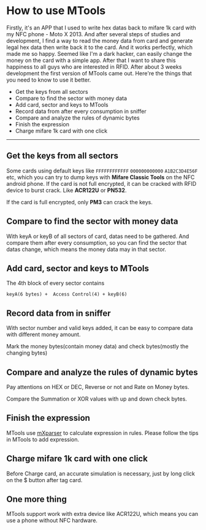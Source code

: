 # How to use MTools
Firstly, it's an APP that I used to write hex datas back to mifare 1k card with my NFC phone - Moto X 2013. And after several steps of studies and development, I find a way to read the money data from card and generate legal hex data then write back it to the card. And it works perfectly, which made me so happy. Seemed like I'm a dark hacker, can easily change the money on the card with a simple app.
After that I want to share this happiness to all guys who are interested in RFID. After about 3 weeks development the first version of MTools came out.
Here're the things that you need to know to use it better.

- Get the keys from all sectors
- Compare to find the sector with money data
- Add card, sector and  keys to MTools
- Record data from after every consumption in sniffer
- Compare and analyze the rules of dynamic bytes
- Finish the expression
- Charge mifare 1k  card with one click

---

## Get the keys from all sectors

Some cards using default keys like `FFFFFFFFFFFF` `000000000000` `A1B2C3D4E56F` etc, which you can try to dump keys with **Mifare Classic Tools** on the NFC android phone. 
If the card is not full encrypted, it can be cracked with RFID device to burst crack. Like **ACR122U** or **PN532**.

If the card is full encrypted,  only **PM3** can crack the keys.

## Compare to find the sector with money data

With keyA or keyB of all sectors of card, datas need to be gathered. And compare them after every consumption, so you can find the sector that datas change, which means the money data may in that sector.

## Add card, sector and  keys to MTools

The 4th block of every sector contains 

`keyA(6 bytes) +  Access Control(4) + keyB(6)`

## Record data from in sniffer

With sector number and valid keys added, it can be easy to compare data with different money amount.

Mark the money bytes(contain money data) and check bytes(mostly the changing bytes)

## Compare and analyze the rules of dynamic bytes

Pay attentions on HEX or DEC, Reverse or not and Rate on Money bytes.

Compare the Summation or XOR values with up and down check bytes.

## Finish the expression
MTools use [mXparser](http://mathparser.org/) to calculate expression in rules. Please follow the tips in MTools to add expression.
## Charge mifare 1k  card with one click
Before Charge card, an accurate simulation is necessary, just by long click on the $ button after tag card.
 ## One more thing
MTools support work with extra device like ACR122U, which means you can use a phone without NFC hardware.
